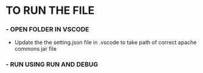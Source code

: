 # TO RUN THE FILE
### - OPEN FOLDER IN VSCODE

- Update the the setting.json file in .vscode to take path of correct apache commons jar file
### - RUN USING RUN AND DEBUG
